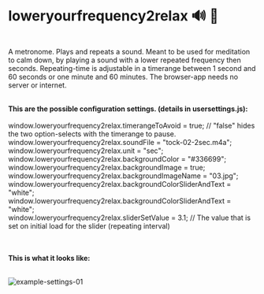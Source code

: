 # loweryourfrequency2relax :loud_sound: :lotus_position:
<br>
A metronome. Plays and repeats a sound. Meant to be used for meditation to calm down, by playing a sound with a lower repeated frequency then seconds. Repeating-time is adjustable in a timerange between 1 second and 60 seconds or one minute and 60 minutes.
The browser-app needs no server or internet. 
<br><br>

**This are the possible configuration settings. (details in usersettings.js):**
<br><br>
window.loweryourfrequency2relax.timerangeToAvoid = true; // "false" hides the two option-selects with the timerange to pause. <br>
window.loweryourfrequency2relax.soundFile = "tock-02-2sec.m4a"; <br>
window.loweryourfrequency2relax.unit = "sec"; <br>
window.loweryourfrequency2relax.backgroundColor = "#336699"; <br>
window.loweryourfrequency2relax.backgroundImage = true; <br>
window.loweryourfrequency2relax.backgroundImageName = "03.jpg"; <br>
window.loweryourfrequency2relax.backgroundColorSliderAndText = "white"; <br>
window.loweryourfrequency2relax.backgroundColorSliderAndText = "white"; <br>
window.loweryourfrequency2relax.sliderSetValue = 3.1; // The value that is set on initial load for the slider (repeating interval) <br>

<br><br>
**This is what it looks like:**
<br><br>

![example-settings-01](https://github.com/user-attachments/assets/51502737-129e-460a-93e2-8d11921d6ce4)

